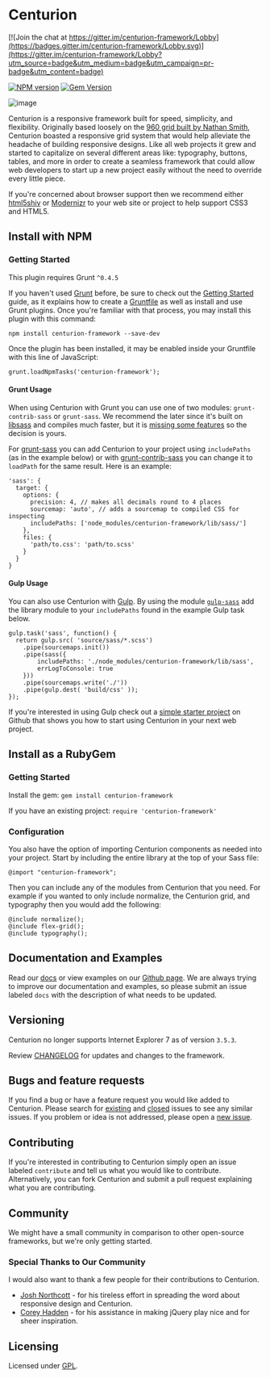 # Centurion

[![Join the chat at https://gitter.im/centurion-framework/Lobby](https://badges.gitter.im/centurion-framework/Lobby.svg)](https://gitter.im/centurion-framework/Lobby?utm_source=badge&utm_medium=badge&utm_campaign=pr-badge&utm_content=badge)

[![NPM version](https://badge.fury.io/js/centurion-framework.svg)](http://badge.fury.io/js/centurion-framework)
[![Gem Version](https://badge.fury.io/rb/centurion-framework.svg)](http://badge.fury.io/rb/centurion-framework)

![image](http://www.centurionframework.com/graphics/centurion_200_blue.png)

Centurion is a responsive framework built for speed, simplicity, and flexibility. Originally based loosely on the [960 grid built by Nathan Smith](http://960.gs/), Centurion boasted a responsive grid system that would help alleviate the headache of building responsive designs. Like all web projects it grew and started to capitalize on several different areas like: typography, buttons, tables, and more in order to create a seamless framework that could allow web developers to start up a new project easily without the need to override every little piece.

If you're concerned about browser support then we recommend either [html5shiv](https://code.google.com/p/html5shiv/) or [Modernizr](http://modernizr.com/) to your web site or project to help support CSS3 and HTML5.





## Install with NPM

### Getting Started

This plugin requires Grunt `^0.4.5`

If you haven't used [Grunt](http://gruntjs.com/) before, be sure to check out the [Getting Started](http://gruntjs.com/getting-started) guide, as it explains how to create a [Gruntfile](http://gruntjs.com/sample-gruntfile) as well as install and use Grunt plugins. Once you're familiar with that process, you may install this plugin with this command:

`npm install centurion-framework --save-dev`

Once the plugin has been installed, it may be enabled inside your Gruntfile with this line of JavaScript:

`grunt.loadNpmTasks('centurion-framework');`

#### Grunt Usage

When using Centurion with Grunt you can use one of two modules: `grunt-contrib-sass` or `grunt-sass`. We recommend the later since it's built on [libsass](http://libsass.org/) and compiles much faster, but it is [missing some features](http://sass-compatibility.github.io/) so the decision is yours.

For [grunt-sass](https://github.com/sindresorhus/grunt-sass) you can add Centurion to your project using `includePaths` (as in the example below) or with [grunt-contrib-sass](https://github.com/gruntjs/grunt-contrib-sass) you can change it to `loadPath` for the same result. Here is an example:

```
'sass': {
  target: {
    options: {
      precision: 4, // makes all decimals round to 4 places
      sourcemap: 'auto', // adds a sourcemap to compiled CSS for inspecting
      includePaths: ['node_modules/centurion-framework/lib/sass/']
    },
    files: {
      'path/to.css': 'path/to.scss'
    }
  }
}
```

#### Gulp Usage

You can also use Centurion with [Gulp](http://gulpjs.com/). By using the module [`gulp-sass`](https://www.npmjs.com/package/gulp-sass/) add the library module to your `includePaths` found in the example Gulp task below.

```
gulp.task('sass', function() {
  return gulp.src( 'source/sass/*.scss')
    .pipe(sourcemaps.init())
    .pipe(sass({
    	includePaths: './node_modules/centurion-framework/lib/sass',
    	errLogToConsole: true
    }))
    .pipe(sourcemaps.write('./'))
    .pipe(gulp.dest( 'build/css' ));
});
```

If you're interested in using Gulp check out a [simple starter project](https://github.com/justinhough/gulp-project-setup) on Github that shows you how to start using Centurion in your next web project.



## Install as a RubyGem

### Getting Started

Install the gem: `gem install centurion-framework`

If you have an existing project: `require 'centurion-framework'`

### Configuration

You also have the option of importing Centurion components as needed into your project. Start by including the entire library at the top of your Sass file:

`@import "centurion-framework";`

Then you can include any of the modules from Centurion that you need. For example if you wanted to only include normalize, the Centurion grid, and typography then you would add the following:

```
@include normalize();
@include flex-grid();
@include typography();
```


## Documentation and Examples

Read our [docs](DOCUMENTATION.md) or view examples on our [Github page](http://justinhough.github.io/Centurion/resources.html). We are always trying to improve our documentation and examples, so please submit an issue labeled `docs` with the description of what needs to be updated.

## Versioning

Centurion no longer supports Internet Explorer 7 as of version `3.5.3`.

Review [CHANGELOG](CHANGELOG.md) for updates and changes to the framework.

## Bugs and feature requests

If you find a bug or have a feature request you would like added to Centurion. Please search for [existing](https://github.com/justinhough/Centurion/issues?q=is%3Aopen+is%3Aissue) and [closed](https://github.com/justinhough/Centurion/issues?q=is%3Aissue+is%3Aclosed) issues to see any similar issues. If you problem or idea is not addressed, please open a [new issue](https://github.com/justinhough/Centurion/issues/new).

## Contributing

If you're interested in contributing to Centurion simply open an issue labeled `contribute` and tell us what you would like to contribute. Alternatively, you can fork Centurion and submit a pull request explaining what you are contributing.

## Community

We might have a small community in comparison to other open-source frameworks, but we're only getting started.

### Special Thanks to Our Community

I would also want to thank a few people for their contributions to Centurion.

* [Josh Northcott](https://github.com/jnorthcott22) - for his tireless effort in spreading the word about responsive design and Centurion.
* [Corey Hadden](https://github.com/craql) - for his assistance in making jQuery play nice and for sheer inspiration.

## Licensing

Licensed under [GPL](http://www.gnu.org/licenses/gpl.html).
